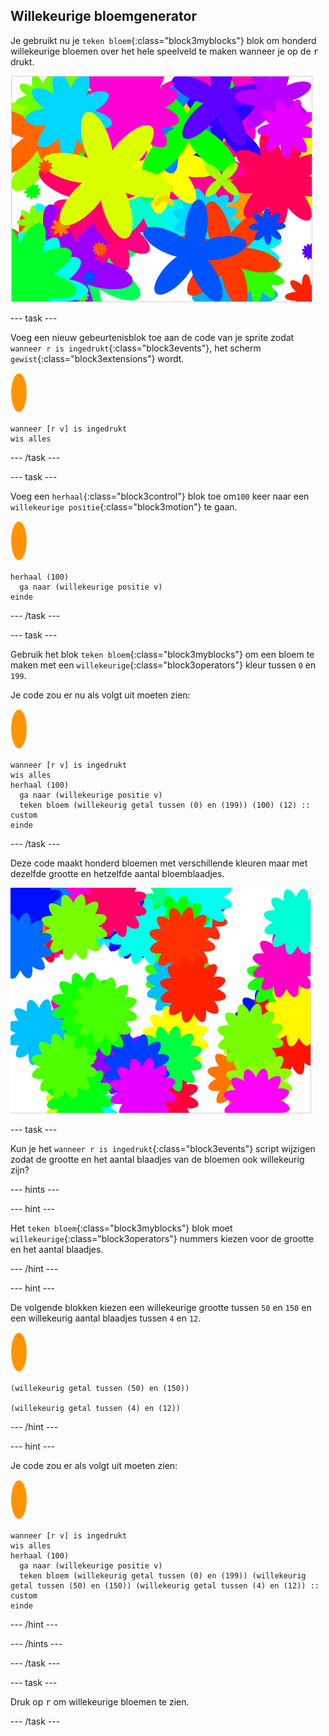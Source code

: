 ## Willekeurige bloemgenerator

Je gebruikt nu je `teken bloem`{:class="block3myblocks"} blok om honderd willekeurige bloemen over het hele speelveld te maken wanneer je op de <kbd>r</kbd> drukt.

![willekeurige bloemen](images/flower-random.png)

\--- task \---

Voeg een nieuw gebeurtenisblok toe aan de code van je sprite zodat `wanneer r is ingedrukt`{:class="block3events"}, het scherm `gewist`{:class="block3extensions"} wordt.

![bloem sprite](images/flower-sprite.png)

```blocks3
wanneer [r v] is ingedrukt
wis alles
```

\--- /task \---

\--- task \---

Voeg een `herhaal`{:class="block3control"} blok toe om`100` keer naar een `willekeurige positie`{:class="block3motion"} te gaan.

![bloem sprite](images/flower-sprite.png)

```blocks3
herhaal (100)
  ga naar (willekeurige positie v)
einde
```

\--- /task \---

\--- task \---

Gebruik het blok `teken bloem`{:class="block3myblocks"} om een bloem te maken met een `willekeurige`{:class="block3operators"} kleur tussen `0` en `199`.

Je code zou er nu als volgt uit moeten zien:

![bloem sprite](images/flower-sprite.png)

```blocks3
wanneer [r v] is ingedrukt
wis alles
herhaal (100) 
  ga naar (willekeurige positie v)
  teken bloem (willekeurig getal tussen (0) en (199)) (100) (12) :: custom
einde
```

\--- /task \---

Deze code maakt honderd bloemen met verschillende kleuren maar met dezelfde grootte en hetzelfde aantal bloemblaadjes.

![bloemen met willekeurige kleuren](images/flower-random-colour.png)

\--- task \---

Kun je het `wanneer r is ingedrukt`{:class="block3events"} script wijzigen zodat de grootte en het aantal blaadjes van de bloemen ook willekeurig zijn?

\--- hints \---

\--- hint \---

Het `teken bloem`{:class="block3myblocks"} blok moet `willekeurige`{:class="block3operators"} nummers kiezen voor de grootte en het aantal blaadjes.

\--- /hint \---

\--- hint \---

De volgende blokken kiezen een willekeurige grootte tussen `50` en `150` en een willekeurig aantal blaadjes tussen `4` en `12`.

![bloem sprite](images/flower-sprite.png)

```blocks3
(willekeurig getal tussen (50) en (150))

(willekeurig getal tussen (4) en (12))
```

\--- /hint \---

\--- hint \---

Je code zou er als volgt uit moeten zien:

![bloem sprite](images/flower-sprite.png)

```blocks3
wanneer [r v] is ingedrukt
wis alles
herhaal (100) 
  ga naar (willekeurige positie v)
  teken bloem (willekeurig getal tussen (0) en (199)) (willekeurig getal tussen (50) en (150)) (willekeurig getal tussen (4) en (12)) :: custom
einde
```

\--- /hint \---

\--- /hints \---

\--- /task \---

\--- task \---

Druk op <kbd>r</kbd> om willekeurige bloemen te zien.

\--- /task \---